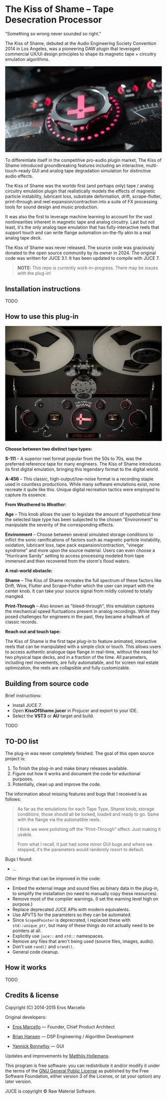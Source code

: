 # The Kiss of Shame – Tape Desecration Processor

“Something so wrong never sounded so right.”

The Kiss of Shame, debuted at the Audio Engineering Society Convention 2014 in Los Angeles, was a pioneering DAW plugin that leveraged commercial UX/UI design principles to shape its magnetic tape + circuitry emulation algorithms.

![](Docs/blurb.jpg)

To differentiate itself in the competitive pro-audio plugin market, The Kiss of Shame introduced groundbreaking features including an interactive, multi-touch-ready GUI and analog tape degradation simulation for distinctive audio effects.

The Kiss of Shame was the worlds first (and perhaps only) tape / analog circuitry emulation plugin that realistically models the effects of magnetic particle instability, lubricant loss, substrate deformation, drift, scrape-flutter, print-through and reel expansion/contraction into a suite of FX processing tools for sound design and music production.

It was also the first to leverage machine learning to account for the vast nonlinearities inherent in magnetic tape and analog circuitry. Last but not least, it's the only analog tape emulation that has fully-interactive reels that support touch and can write flange automation on-the-fly akin to a real analog tape deck.

The Kiss of Shame was never released. The source code was graciously donated to the open source community by its owner in 2024. The original code was written for JUCE 3.1. It has been updated to compile with JUCE 7.

> **NOTE:** This repo is currently work-in-progress. There may be issues with the plug-in!

## Installation instructions

TODO

## How to use this plug-in

![](Docs/screenshot.jpg)

**Choose between two distinct tape types:**

**S-111** – A superior reel format popular from the 50s to 70s, was the preferred reference tape for many engineers. The Kiss of Shame introduces its first digital emulation, bringing this legendary format to the digital world.

**A-456** – This classic, high-output/low-noise format is a recording staple used in countless productions. While many software emulations exist, none recreate it quite like this. Unique digital recreation tactics were employed to capture its essence.

**From Weathered to *Weather***:

**Age** – This knob allows the user to legislate the amount of hypothetical time the selected tape type has been subjected to the chosen "Environment" to manipulate the severity of the corresponding effects.

**Environment** – Choose between several simulated storage conditions to inflict the sonic ramifications of factors such as magnetic particle instability, oxidation, lubricant loss, tape pack expansion/contraction, "vinegar syndrome" and more upon the source material. Users can even choose a "Hurricane Sandy" setting to access processing modeled from tape immersed and then recovered from the storm's flood waters.

**A real-world obstacle:**

**Shame** – The Kiss of Shame recreates the full spectrum of these factors like Drift, Wow, Flutter and Scrape-Flutter which the user can impart with the center knob. It can take your source signal from mildly colored to totally mangled.

**Print-Through** – Also known as "bleed-through", this emulation captures the mechanical speed fluctuations present in analog recordings. While they posed challenges for engineers in the past, they became a hallmark of classic records.

**Reach out and touch tape:**

The Kiss of Shame is the first tape plug-in to feature animated, interactive reels that can be manipulated with a simple click or touch. This allows users to access authentic analogue tape flange in real-time, without the need for two physical tape decks, and in a fraction of the time. All parameters, including reel movements, are fully automatable, and for screen real estate optimization, the reels are collapsible and fully customizable.

## Building from source code

Brief instructions:

- Install JUCE 7.
- Open **KissOfShame.jucer** in Projucer and export to your IDE.
- Select the **VST3** or **AU** target and build.

TODO

## TO-DO list

The plug-in was never completely finished. The goal of this open source project is:

1. To finish the plug-in and make binary releases available.
2. Figure out how it works and document the code for eductional purposes.
3. Potentially, clean up and improve the code.

The information about missing features and bugs that I received is as follows:

> As far as the emulations for each Tape Type, Shame knob, storage conditions, those should all be locked, loaded and ready to go. Same with the flange via the automatible reels.
>
> I think we were polishing off the “Print-Through” effect. Just making it usable.
>
> From what I recall, it just had some minor GUI bugs and where we stopped, it’s the parameters would randomly resort to default.

Bugs I found:

- ...

Other things that can be improved in the code:

- Embed the external image and sound files as binary data in the plug-in, to simplify the installation (no need to manually copy these resources).
- Remove most of the compiler warnings. (I set the warning level high on purpose.)
- Replace deprecated JUCE APIs with modern equivalents.
- Use APVTS for the parameters so they can be automated.
- Since `ScopedPointer` is deprecrated, I replaced these with `std::unique_ptr`, but many of these things do not actually need to be pointers at all.
- Explicitly use `juce::` and `std::` namespaces.
- Remove any files that aren't being used (source files, images, audio).
- Don't use `rand()` and `srand()`.
- General code cleanup.

## How it works

TODO

## Credits & license

Copyright (C) 2014-2015 Eros Marcello

Original developers:

- [Eros Marcello](https://www.github.com/erosmarcello) — Founder, Chief Product Architect

- [Brian Hansen](https://brianhansen.sonimmersion.com/) — DSP Engineering / Algorithm Development

- [Yannick Bonnefoy](https://nanopsy.tv/) — GUI

Updates and improvements by [Matthijs Hollemans](https://audiodev.blog).

This program is free software: you can redistribute it and/or modify it under the terms of the [GNU General Public License](https://www.gnu.org/licenses/gpl-3.0.en.html) as published by the Free Software Foundation, either version 3 of the License, or (at your option) any later version.

JUCE is copyright © Raw Material Software.
